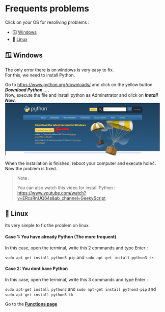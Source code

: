 # Frequents problems

Click on your OS for resoliving problems :  

- 🪟 [Windows](#windows)
- 🐧 [Linux](#linux)

## 🪟 Windows

The only error there is on windows is very easy to fix.  
For this, we need to install Python.

Go to <https://www.python.org/downloads/> and click on the yellow button ***Download Python ...***.  
Now, execute the file and install python as Adminstrator and click on ***Install Now***.  
![Python download page](img/python_download_page.png)

When the installation is finished, reboot your computer and execute hole4.  
Now the problem is fixed.

> Note :
>
> You can also watch this video for install Python : <https://www.youtube.com/watch?v=ERcsRnUQ64s&ab_channel=GeekyScript>  

## 🐧 Linux

Its very simple to fix the problem on linux.  

#### Case 1: You have already Python (The more frequent)
In this case, open the terminal, write this 2 commands and type Enter :  

``sudo apt-get install python3-pip`` and ``sudo apt-get install python3-tk``


#### Case 2: You dont have Python
In this case, open the terminal, write this 3 commands and type Enter :  

``sudo apt-get install python3`` and ``sudo apt-get install python3-pip`` and ``sudo apt-get install python3-tk``  

Go to the **[Functions page](functions)**

